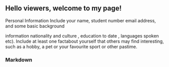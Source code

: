 ## Hello viewers, welcome to my page!


Personal Information 
Include your name,
student number
 email address,
 and some basic background   
 
information nationality
and culture
, education to date
, languages spoken etc).
Include at least one factabout yourself that others may find interesting,
such as a hobby, a pet or your favourite sport or other pastime.





### Markdown

